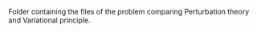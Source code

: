 Folder containing the files of the problem comparing Perturbation theory and Variational principle. 
